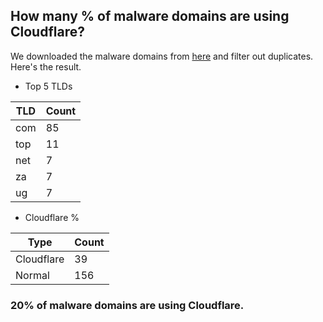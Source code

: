 ## How many % of malware domains are using Cloudflare?


We downloaded the malware domains from [here](https://urlhaus.abuse.ch) and filter out duplicates.
Here's the result.


[//]: # (start replacement)


- Top 5 TLDs

| TLD | Count |
| --- | --- |
| com | 85 |
| top | 11 |
| net | 7 |
| za | 7 |
| ug | 7 |


- Cloudflare %

| Type | Count |
| --- | --- |
| Cloudflare | 39 |
| Normal | 156 |


### 20% of malware domains are using Cloudflare.